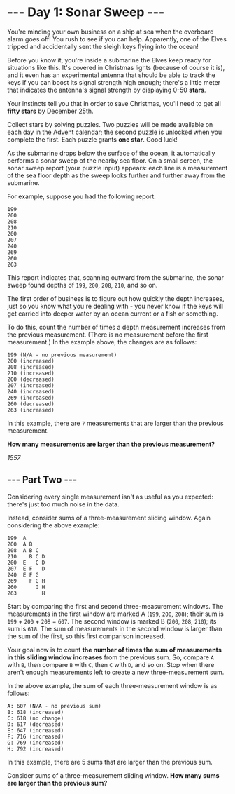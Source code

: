 --- Day 1: Sonar Sweep ---
==========================

You're minding your own business on a ship at sea when the overboard alarm goes off! 
You rush to see if you can help. 
Apparently, one of the Elves tripped and accidentally sent the sleigh keys flying into the ocean!

Before you know it, you're inside a submarine the Elves keep ready for situations like this. 
It's covered in Christmas lights (because of course it is), 
and it even has an experimental antenna that should be able to track the keys 
if you can boost its signal strength high enough; 
there's a little meter that indicates the antenna's signal strength by displaying 0-50 **stars**.

Your instincts tell you that in order to save Christmas, 
you'll need to get all **fifty stars** by December 25th.

Collect stars by solving puzzles. 
Two puzzles will be made available on each day in the Advent calendar; 
the second puzzle is unlocked when you complete the first. Each puzzle grants **one star**. 
Good luck!

As the submarine drops below the surface of the ocean, 
it automatically performs a sonar sweep of the nearby sea floor. 
On a small screen, the sonar sweep report (your puzzle input) appears: 
each line is a measurement of the sea floor depth as the sweep looks further and further away from the submarine.

For example, suppose you had the following report:
```
199
200
208
210
200
207
240
269
260
263
```
This report indicates that, scanning outward from the submarine, 
the sonar sweep found depths of `199`, `200`, `208`, `210`, and so on.

The first order of business is to figure out how quickly the depth increases, 
just so you know what you're dealing with - 
you never know if the keys will get carried into deeper water by an ocean current or a fish or something.

To do this, count the number of times a depth measurement increases from the previous measurement. 
(There is no measurement before the first measurement.) In the example above, the changes are as follows:
```
199 (N/A - no previous measurement)
200 (increased)
208 (increased)
210 (increased)
200 (decreased)
207 (increased)
240 (increased)
269 (increased)
260 (decreased)
263 (increased)
```
In this example, there are `7` measurements that are larger than the previous measurement.

**How many measurements are larger than the previous measurement?**

_1557_

## --- Part Two ---

Considering every single measurement isn't as useful as you expected: 
there's just too much noise in the data.

Instead, consider sums of a three-measurement sliding window. 
Again considering the above example:

```
199  A      
200  A B    
208  A B C  
210    B C D
200  E   C D
207  E F   D
240  E F G  
269    F G H
260      G H
263        H
```

Start by comparing the first and second three-measurement windows. 
The measurements in the first window are marked A (`199`, `200`, `208`); 
their sum is `199` + `200` + `208` = `607`. 
The second window is marked B (`200`, `208`, `210`); 
its sum is `618`. 
The sum of measurements in the second window is larger than the sum of the first, 
so this first comparison increased.

Your goal now is to count **the number of times the sum of measurements 
in this sliding window increases** from the previous sum. 
So, compare `A` with `B`, then compare `B` with `C`, then `C` with `D`, and so on. 
Stop when there aren't enough measurements left to create a new three-measurement sum.

In the above example, the sum of each three-measurement window is as follows:

```
A: 607 (N/A - no previous sum)
B: 618 (increased)
C: 618 (no change)
D: 617 (decreased)
E: 647 (increased)
F: 716 (increased)
G: 769 (increased)
H: 792 (increased)
```

In this example, there are 5 sums that are larger than the previous sum.

Consider sums of a three-measurement sliding window. 
**How many sums are larger than the previous sum?**
